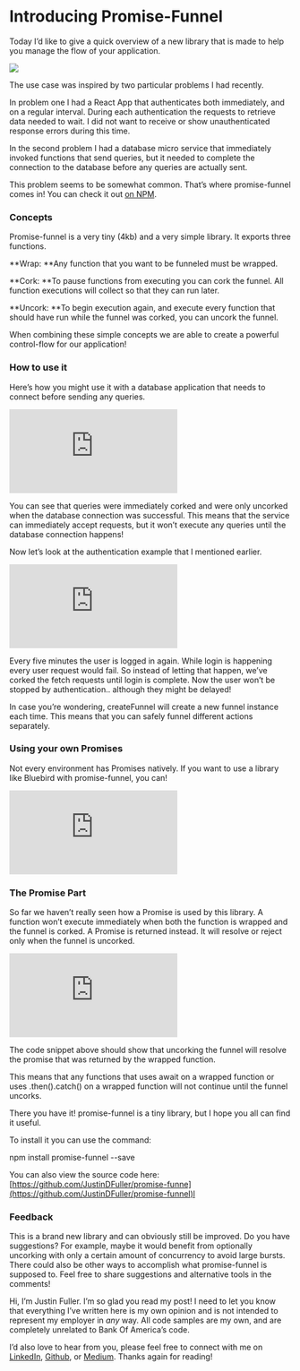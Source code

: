 
# Introducing Promise-Funnel

Today I’d like to give a quick overview of a new library that is made to help you manage the flow of your application.

![](https://cdn-images-1.medium.com/max/2000/1*tZhpkuhrEQagrdZdZJ5WVQ.png)

The use case was inspired by two particular problems I had recently.

In problem one I had a React App that authenticates both immediately, and on a regular interval. During each authentication the requests to retrieve data needed to wait. I did not want to receive or show unauthenticated response errors during this time.

In the second problem I had a database micro service that immediately invoked functions that send queries, but it needed to complete the connection to the database before any queries are actually sent.

This problem seems to be somewhat common. That’s where promise-funnel comes in! You can check it out [on NPM](https://www.npmjs.com/package/promise-funnel).

### Concepts

Promise-funnel is a very tiny (4kb) and a very simple library. It exports three functions.

**Wrap: **Any function that you want to be funneled must be wrapped.

**Cork: **To pause functions from executing you can cork the funnel. All function executions will collect so that they can run later.

**Uncork: **To begin execution again, and execute every function that should have run while the funnel was corked, you can uncork the funnel.

When combining these simple concepts we are able to create a powerful control-flow for our application!

### How to use it

Here’s how you might use it with a database application that needs to connect before sending any queries.

<iframe src="https://medium.com/media/4ec74ba1dec5d35a905d501ddadc5e77" frameborder=0></iframe>

You can see that queries were immediately corked and were only uncorked when the database connection was successful. This means that the service can immediately accept requests, but it won’t execute any queries until the database connection happens!

Now let’s look at the authentication example that I mentioned earlier.

<iframe src="https://medium.com/media/c5b3ef115724a0fae9b40df7e10b2590" frameborder=0></iframe>

Every five minutes the user is logged in again. While login is happening every user request would fail. So instead of letting that happen, we’ve corked the fetch requests until login is complete. Now the user won’t be stopped by authentication.. although they might be delayed!

In case you’re wondering, createFunnel will create a new funnel instance each time. This means that you can safely funnel different actions separately.

### **Using your own Promises**

Not every environment has Promises natively. If you want to use a library like Bluebird with promise-funnel, you can!

<iframe src="https://medium.com/media/a3613b1bac2fa36b3c9af21c9f5f62a7" frameborder=0></iframe>

### The Promise Part

So far we haven’t really seen how a Promise is used by this library. A function won’t execute immediately when both the function is wrapped and the funnel is corked. A Promise is returned instead. It will resolve or reject only when the funnel is uncorked.

<iframe src="https://medium.com/media/e617ec98c85c763544729016f623a4d7" frameborder=0></iframe>

The code snippet above should show that uncorking the funnel will resolve the promise that was returned by the wrapped function.

This means that any functions that uses await on a wrapped function or uses .then().catch() on a wrapped function will not continue until the funnel uncorks.

There you have it! promise-funnel is a tiny library, but I hope you all can find it useful.

To install it you can use the command:

npm install promise-funnel --save

You can also view the source code here: [https://github.com/JustinDFuller/promise-funne](https://github.com/JustinDFuller/promise-funnel)l

### Feedback

This is a brand new library and can obviously still be improved. Do you have suggestions? For example, maybe it would benefit from optionally uncorking with only a certain amount of concurrency to avoid large bursts. There could also be other ways to accomplish what promise-funnel is supposed to. Feel free to share suggestions and alternative tools in the comments!

Hi, I’m Justin Fuller. I’m so glad you read my post! I need to let you know that everything I’ve written here is my own opinion and is not intended to represent my employer in *any* way. All code samples are my own, and are completely unrelated to Bank Of America’s code.

I’d also love to hear from you, please feel free to connect with me on [LinkedIn](https://www.linkedin.com/in/justin-fuller-8726b2b1/), [Github](https://github.com/justindfuller), or [Medium](https://medium.com/@justindanielfuller). Thanks again for reading!
